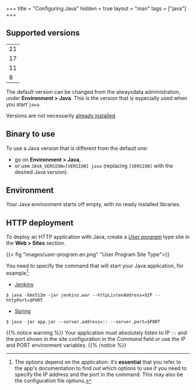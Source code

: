 +++
title = "Configuring Java"
hidden = true
layout = "man"
tags = ["java"]
+++

## Supported versions

||
| -- |
| 21 |
| 17 |
| 11 |
| 8  |

The default version can be changed from the alwaysdata administration, under **Environment > Java**. This is the version that is especially used when you start `java`.

Versions are not necessarily [already installed](languages#versions).

## Binary to use

To use a Java version that is different from the default one:

- go on **Environment > Java**,
- or use `JAVA_VERSION=[VERSION] java` (replacing `[VERSION]` with the desired Java version).

## Environment

Your Java environment starts off empty, with no ready installed libraries.

## HTTP deployment

To deploy an HTTP application with Java, create a *[User program](sites/user-program)* type site in the **Web > Sites** section.

{{< fig "images/user-program.en.png" "User Program Site Type">}}

You need to specify the command that will start your Java application, for example[^1]:

- [Jenkins](https://www.jenkins.io/doc/book/installing/initial-settings/)

```
$ java -Xmx512m -jar jenkins.war --httpListenAddress=$IP --httpPort=$PORT
```
- [Spring](https://docs.spring.io/spring-boot/docs/current/reference/html/application-properties.html#appendix.application-properties.server)

```
$ java -jar app.jar --server.address=:: --server.port=$PORT
```

{{% notice warning %}}
Your application must absolutely listen to IP `::` and the port shown in the site configuration in the *Command* field or use the IP and PORT environment variables.
{{% /notice %}}

[^1]: The options depend on the application: it’s **essential** that you refer to the app's documentation to find out which options to use if you need to specify the IP address and the port in the command. This may also be the configuration file options.
